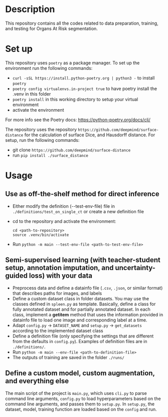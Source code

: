 # Description

This repository contains all the codes related to data preparation, training, and testing for Organs At Risk segmentation.

# Set up

This repository uses `poetry` as a package manager. To set up the environment run the following commands:

- ``curl -sSL https://install.python-poetry.org | python3 -`` to install `poetry`
- ``poetry config virtualenvs.in-project true`` to have poetry install the .venv in this folder
- ``poetry install`` in this working directory to setup your virtual environment
- activate the environment

For more info see the Poetry docs: https://python-poetry.org/docs/cli/

The repository uses the repository `https://github.com/deepmind/surface-distance` for the calculation of surface Dice, and Hausdorff distance. For setup, run the following commands:
- git clone `https://github.com/deepmind/surface-distance`
- run `pip install ./surface_distance`

# Usage

## Use as off-the-shelf method for direct inference
- Either modify the definition (--test-env-file) file in `./definitions/test_on_single_ct` or create a new definition file

- cd to the repository and activate the environment:
    ```
    cd <path-to-repository>
    source .venv/bin/activate
    ```
- Run `python -m main --test-env-file <path-to-test-env-file>`

## Semi-supervised learning (with teacher-student setup, annotation imputation, and uncertainty-guided loss) with your data

- Preprocess data and define a datainfo file (`.csv`, `.json`, or similar format) that describes paths for images, and labels
- Define a custom dataset class in folder datasets. You may use the classes defined in `spleen.py` as template. Basically, define a class for fully annotated dataset and for partially annotated dataset. In each class, implement a __getitem__ method that uses the information provided in datainfo file to load one image and corresponding label at a time.
- Adapt `config.py` -> `DATASET_NAME` and `setup.py` -> `get_datasets` according to the implemented dataset class
- Define a definition file (only specifying the settings that are different from the defaults in `config.py`). Examples of definition files are in `./definitions/`.
- Run `python -m main --env-file <path-to-definition-file>`
- The outputs of training are saved in the folder `./runs/`

## Define a custom model, custom augmentation, and everything else

The main script of the project is `main.py`, which uses `cli.py` to parse command line arguments, `config.py` to load hyperparameters based on the command line arguments, and passes them to `setup.py`. In `setup.py`, the dataset, model, training function are loaded based on the `config` and run. 

